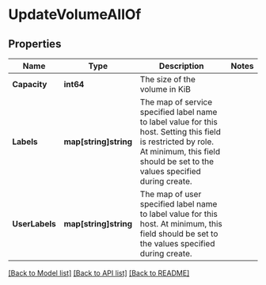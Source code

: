 # UpdateVolumeAllOf

## Properties

Name | Type | Description | Notes
------------ | ------------- | ------------- | -------------
**Capacity** | **int64** | The size of the volume in KiB | 
**Labels** | **map[string]string** | The map of service specified label name to label value for this host. Setting this field is restricted by role. At minimum, this field should be set to the values specified during create. | 
**UserLabels** | **map[string]string** | The map of user specified label name to label value for this host. At minimum, this field should be set to the values specified during create. | 

[[Back to Model list]](../README.md#documentation-for-models) [[Back to API list]](../README.md#documentation-for-api-endpoints) [[Back to README]](../README.md)


